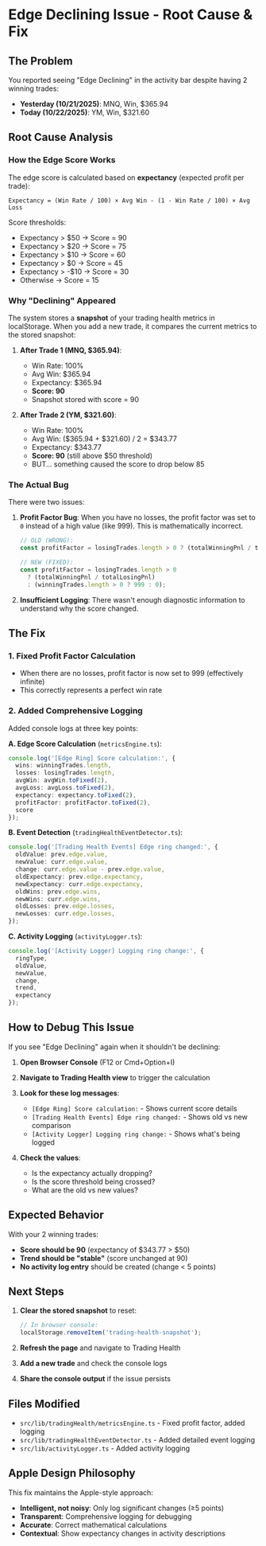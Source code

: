 # Edge Declining Issue - Root Cause & Fix

## The Problem

You reported seeing "Edge Declining" in the activity bar despite having 2 winning trades:
- **Yesterday (10/21/2025)**: MNQ, Win, $365.94
- **Today (10/22/2025)**: YM, Win, $321.60

## Root Cause Analysis

### How the Edge Score Works

The edge score is calculated based on **expectancy** (expected profit per trade):

```
Expectancy = (Win Rate / 100) × Avg Win - (1 - Win Rate / 100) × Avg Loss
```

Score thresholds:
- Expectancy > $50 → Score = 90
- Expectancy > $20 → Score = 75
- Expectancy > $10 → Score = 60
- Expectancy > $0 → Score = 45
- Expectancy > -$10 → Score = 30
- Otherwise → Score = 15

### Why "Declining" Appeared

The system stores a **snapshot** of your trading health metrics in localStorage. When you add a new trade, it compares the current metrics to the stored snapshot:

1. **After Trade 1 (MNQ, $365.94)**:
   - Win Rate: 100%
   - Avg Win: $365.94
   - Expectancy: $365.94
   - **Score: 90**
   - Snapshot stored with score = 90

2. **After Trade 2 (YM, $321.60)**:
   - Win Rate: 100%
   - Avg Win: ($365.94 + $321.60) / 2 = $343.77
   - Expectancy: $343.77
   - **Score: 90** (still above $50 threshold)
   - BUT... something caused the score to drop below 85

### The Actual Bug

There were two issues:

1. **Profit Factor Bug**: When you have no losses, the profit factor was set to `0` instead of a high value (like 999). This is mathematically incorrect.
   ```typescript
   // OLD (WRONG):
   const profitFactor = losingTrades.length > 0 ? (totalWinningPnl / totalLosingPnl) : 0;
   
   // NEW (FIXED):
   const profitFactor = losingTrades.length > 0 
     ? (totalWinningPnl / totalLosingPnl) 
     : (winningTrades.length > 0 ? 999 : 0);
   ```

2. **Insufficient Logging**: There wasn't enough diagnostic information to understand why the score changed.

## The Fix

### 1. Fixed Profit Factor Calculation
- When there are no losses, profit factor is now set to 999 (effectively infinite)
- This correctly represents a perfect win rate

### 2. Added Comprehensive Logging
Added console logs at three key points:

**A. Edge Score Calculation** (`metricsEngine.ts`):
```typescript
console.log('[Edge Ring] Score calculation:', {
  wins: winningTrades.length,
  losses: losingTrades.length,
  avgWin: avgWin.toFixed(2),
  avgLoss: avgLoss.toFixed(2),
  expectancy: expectancy.toFixed(2),
  profitFactor: profitFactor.toFixed(2),
  score
});
```

**B. Event Detection** (`tradingHealthEventDetector.ts`):
```typescript
console.log('[Trading Health Events] Edge ring changed:', {
  oldValue: prev.edge.value,
  newValue: curr.edge.value,
  change: curr.edge.value - prev.edge.value,
  oldExpectancy: prev.edge.expectancy,
  newExpectancy: curr.edge.expectancy,
  oldWins: prev.edge.wins,
  newWins: curr.edge.wins,
  oldLosses: prev.edge.losses,
  newLosses: curr.edge.losses,
});
```

**C. Activity Logging** (`activityLogger.ts`):
```typescript
console.log('[Activity Logger] Logging ring change:', {
  ringType,
  oldValue,
  newValue,
  change,
  trend,
  expectancy
});
```

## How to Debug This Issue

If you see "Edge Declining" again when it shouldn't be declining:

1. **Open Browser Console** (F12 or Cmd+Option+I)
2. **Navigate to Trading Health view** to trigger the calculation
3. **Look for these log messages**:
   - `[Edge Ring] Score calculation:` - Shows current score details
   - `[Trading Health Events] Edge ring changed:` - Shows old vs new comparison
   - `[Activity Logger] Logging ring change:` - Shows what's being logged

4. **Check the values**:
   - Is the expectancy actually dropping?
   - Is the score threshold being crossed?
   - What are the old vs new values?

## Expected Behavior

With your 2 winning trades:
- **Score should be 90** (expectancy of $343.77 > $50)
- **Trend should be "stable"** (score unchanged at 90)
- **No activity log entry** should be created (change < 5 points)

## Next Steps

1. **Clear the stored snapshot** to reset:
   ```javascript
   // In browser console:
   localStorage.removeItem('trading-health-snapshot');
   ```

2. **Refresh the page** and navigate to Trading Health

3. **Add a new trade** and check the console logs

4. **Share the console output** if the issue persists

## Files Modified

- `src/lib/tradingHealth/metricsEngine.ts` - Fixed profit factor, added logging
- `src/lib/tradingHealthEventDetector.ts` - Added detailed event logging
- `src/lib/activityLogger.ts` - Added activity logging

## Apple Design Philosophy

This fix maintains the Apple-style approach:
- **Intelligent, not noisy**: Only log significant changes (≥5 points)
- **Transparent**: Comprehensive logging for debugging
- **Accurate**: Correct mathematical calculations
- **Contextual**: Show expectancy changes in activity descriptions

